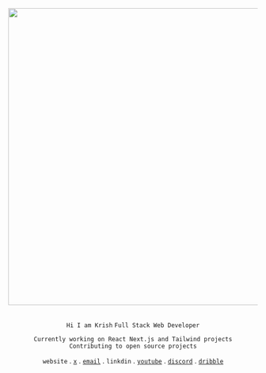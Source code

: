 <div align="center">

<img src="https://github.com/user-attachments/assets/5fecf835-aa84-4780-842f-c2418a4041ce" width="600"/>
<br />
<br />

`Hi I am Krish`  `Full Stack Web Developer`

`Currently working on React Next.js and Tailwind projects`  
`Contributing to open source projects`

`website` . [`x`](https://x.com/addresskrish) . [`email`](mailto:addresskrish@gmail.com) . `linkdin` . [`youtube`](https://www.youtube.com/@addresskrish) . [`discord`](https://discord.com/users/addresskrish) . [`dribble`](https://dribbble.com/addresskrish)

</div>

<!-- 



`Skills`  
`HTML` `CSS` `JavaScript` `React` `Next.js`  
`TailwindCSS` `Node.js` `Express.js` `MongoDB` `MySQL`  
`Python` `C++` `Java` `Figma` `Git` `VS Code`

-->
<!-- [![An image of @addresskrish's Holopin badges, which is a link to view their full Holopin profile](https://holopin.me/addresskrish)](https://holopin.io/@addresskrish)
-->
<!-- <p align="center">
  <img src="https://i.postimg.cc/GtxrKhMK/Ah-Negitorow.gif" alt="IMAGE" style="width: 100%; height: 100%;" />
 <br />
 <br /> -->
  <!-- <img src="https://count.getloli.com/@addresskrish?name=addresskrish&theme=love-and-deepspace&padding=7&offset=0&align=top&scale=1&pixelated=1&darkmode=auto" alt="name" />
</p> -->
<!-- <h4 align="center">20  ✸  webdev</h4> -->
<!--  =<p align="center">
  <img src="https://media3.giphy.com/media/v1.Y2lkPTc5MGI3NjExeGJuMHA0ZmU2eW1udmpyeDdrcjdkNXBzYmR5OGc4aXV0YWlpdWZhayZlcD12MV9pbnRlcm5hbF9naWZfYnlfaWQmY3Q9Zw/8JSkbL7cTUMj7VkKEp/giphy.gif" alt="GIF" style="width: 120%;" />
  <br />
</p>
<h3 align="center">WebDev</h3>
<h3 align="center">Currently learning Typescript</h3>
<h3 align="center">Grinding Leetcode</h3> -->
<!-- <br> -->
